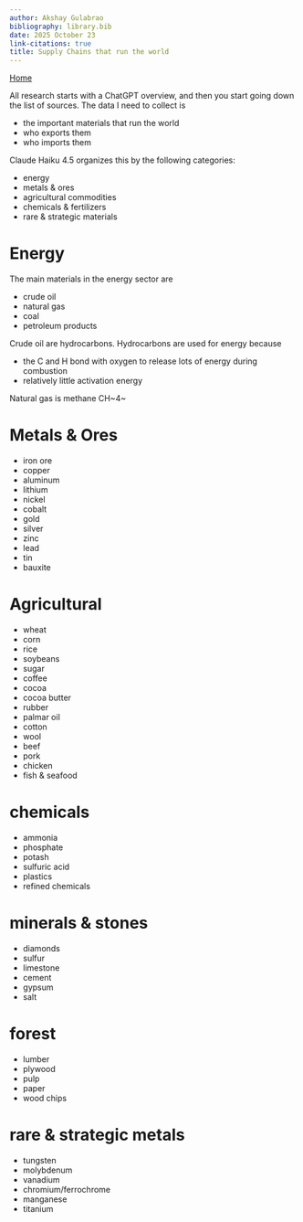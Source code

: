 ```yaml
---
author: Akshay Gulabrao
bibliography: library.bib
date: 2025 October 23
link-citations: true
title: Supply Chains that run the world
---
```


[Home](./index.html)

All research starts with a ChatGPT overview, and then you start going down the list of sources. The data I need to collect is
- the important materials that run the world
- who exports them
- who imports them

Claude Haiku 4.5 organizes this by the following categories:

- energy
- metals & ores
- agricultural commodities
- chemicals & fertilizers
- rare & strategic materials

# Energy
The main materials in the energy sector are

- crude oil
- natural gas
- coal
- petroleum products

Crude oil are hydrocarbons. Hydrocarbons are used for energy because

- the C and H bond with oxygen to release lots of energy during combustion
- relatively little activation energy

Natural gas is methane CH~4~



# Metals & Ores
- iron ore
- copper
- aluminum
- lithium
- nickel
- cobalt
- gold
- silver
- zinc
- lead
- tin
- bauxite

# Agricultural
- wheat
- corn
- rice
- soybeans
- sugar
- coffee
- cocoa
- cocoa butter
- rubber
- palmar oil
- cotton
- wool
- beef
- pork
- chicken
- fish & seafood

# chemicals
- ammonia
- phosphate
- potash
- sulfuric acid
- plastics
- refined chemicals

# minerals & stones
- diamonds
- sulfur
- limestone
- cement
- gypsum
- salt

# forest
- lumber
- plywood
- pulp
- paper
- wood chips

# rare & strategic metals
- tungsten
- molybdenum
- vanadium
- chromium/ferrochrome
- manganese
- titanium

